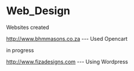 # Web_Design
Websites created

http://www.bhmmasons.co.za     --- Used Opencart

in progress

http://www.fizadesigns.com     --- Using Wordpress
